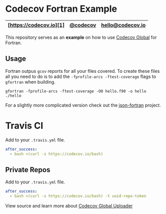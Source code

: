 Codecov Fortran Example
=======================

| [https://codecov.io][1] | [@codecov][2] | [hello@codecov.io][3] |
| ----------------------- | ------------- | --------------------- |

This repository serves as an **example** on how to use [Codecov Global][4] for Fortran.

## Usage

Fortran outpus `gcov` reports for all your files covered. To create
these files all you need to do is to add the `-fprofile-arcs -ftest-coverage` flags to `gfortran` when building.

```
gfortran -fprofile-arcs -ftest-coverage -O0 hello.f90 -o hello
./hello
```

For a slightly more complicated version check out the
[json-fortran](https://github.com/jacobwilliams/json-fortran) project.

# Travis CI

Add to your `.travis.yml` file.
```yml
after_success:
  - bash <(curl -s https://codecov.io/bash)
```

## Private Repos

Add to your `.travis.yml` file.
```yml
after_success:
  - bash <(curl -s https://codecov.io/bash) -t uuid-repo-token
```

View source and learn more about [Codecov Global Uploader][4]

[1]: https://codecov.io/
[2]: https://twitter.com/codecov
[3]: mailto:hello@codecov.io
[4]: https://github.com/codecov/codecov-bash
